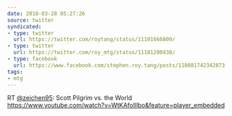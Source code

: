```yaml
---
date: 2010-03-28 05:27:26
source: twitter
syndicated:
- type: twitter
  url: https://twitter.com/roytang/status/11191666809/
- type: twitter
  url: https://twitter.com/roy_mtg/status/11181200438/
- type: facebook
  url: https://www.facebook.com/stephen.roy.tang/posts/110081742342873
tags:
- mtg
---
```


RT [@zeichen95](https://twitter.com/zeichen95/): Scott Pilgrim vs. the World https://www.youtube.com/watch?v=WtKAfoIllbo&feature=player_embedded